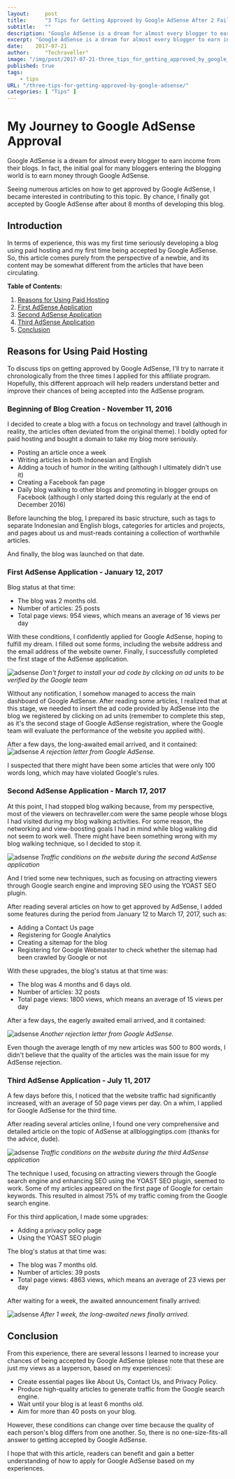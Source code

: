 ```yaml
---
layout:     post
title:      "3 Tips for Getting Approved by Google AdSense After 2 Failures"
subtitle:   ""
description: "Google AdSense is a dream for almost every blogger to earn income from their blogs. In fact, the initial goal for many bloggers entering the blogging world is to earn money through Google AdSense."
excerpt: "Google AdSense is a dream for almost every blogger to earn income from their blogs. In fact, the initial goal for many bloggers entering the blogging world is to earn money through Google AdSense."
date:    2017-07-21
author:     "Techraveller"
image: "/img/post/2017-07-21-three_tips_for_getting_approved_by_google_adsense/adsense-bg.jpg"
published: true 
tags:
    - tips 
URL: "/three-tips-for-getting-approved-by-google-adsense/"
categories: [ "Tips" ]    
---
```


# My Journey to Google AdSense Approval

Google AdSense is a dream for almost every blogger to earn income from their blogs. In fact, the initial goal for many bloggers entering the blogging world is to earn money through Google AdSense.

Seeing numerous articles on how to get approved by Google AdSense, I became interested in contributing to this topic. By chance, I finally got accepted by Google AdSense after about 8 months of developing this blog.

## Introduction

In terms of experience, this was my first time seriously developing a blog using paid hosting and my first time being accepted by Google AdSense. So, this article comes purely from the perspective of a newbie, and its content may be somewhat different from the articles that have been circulating.

**Table of Contents:**

1. [Reasons for Using Paid Hosting](#reasons-for-using-paid-hosting)
2. [First AdSense Application](#first-adsense-application)
3. [Second AdSense Application](#second-adsense-application)
4. [Third AdSense Application](#third-adsense-application)
5. [Conclusion](#conclusion)

## Reasons for Using Paid Hosting

To discuss tips on getting approved by Google AdSense, I'll try to narrate it chronologically from the three times I applied for this affiliate program. Hopefully, this different approach will help readers understand better and improve their chances of being accepted into the AdSense program.

### Beginning of Blog Creation - November 11, 2016

I decided to create a blog with a focus on technology and travel (although in reality, the articles often deviated from the original theme). I boldly opted for paid hosting and bought a domain to take my blog more seriously.

- Posting an article once a week
- Writing articles in both Indonesian and English
- Adding a touch of humor in the writing (although I ultimately didn't use it)
- Creating a Facebook fan page
- Daily blog walking to other blogs and promoting in blogger groups on Facebook (although I only started doing this regularly at the end of December 2016)

Before launching the blog, I prepared its basic structure, such as tags to separate Indonesian and English blogs, categories for articles and projects, and pages about us and must-reads containing a collection of worthwhile articles.

And finally, the blog was launched on that date.

### First AdSense Application - January 12, 2017

Blog status at that time:
- The blog was 2 months old.
- Number of articles: 25 posts
- Total page views: 954 views, which means an average of 16 views per day

With these conditions, I confidently applied for Google AdSense, hoping to fulfill my dream. I filled out some forms, including the website address and the email address of the website owner. Finally, I successfully completed the first stage of the AdSense application.

![adsense](/img/post/2017-07-21-three_tips_for_getting_approved_by_google_adsense/adsense-1.jpg)
*Don't forget to install your ad code by clicking on ad units to be verified by the Google team*

Without any notification, I somehow managed to access the main dashboard of Google AdSense. After reading some articles, I realized that at this stage, we needed to insert the ad code provided by AdSense into the blog we registered by clicking on ad units (remember to complete this step, as it's the second stage of Google AdSense registration, where the Google team will evaluate the performance of the website you applied with).

After a few days, the long-awaited email arrived, and it contained:
![adsense](/img/post/2017-07-21-three_tips_for_getting_approved_by_google_adsense/adsense-5.jpg)
*A rejection letter from Google AdSense.*

I suspected that there might have been some articles that were only 100 words long, which may have violated Google's rules.

### Second AdSense Application - March 17, 2017

At this point, I had stopped blog walking because, from my perspective, most of the viewers on techraveller.com were the same people whose blogs I had visited during my blog walking activities. For some reason, the networking and view-boosting goals I had in mind while blog walking did not seem to work well. There might have been something wrong with my blog walking technique, so I decided to stop it.

![adsense](/img/post/2017-07-21-three_tips_for_getting_approved_by_google_adsense/adsense-2.jpg)
*Traffic conditions on the website during the second AdSense application*

And I tried some new techniques, such as focusing on attracting viewers through Google search engine and improving SEO using the YOAST SEO plugin.

After reading several articles on how to get approved by AdSense, I added some features during the period from January 12 to March 17, 2017, such as:

- Adding a Contact Us page
- Registering for Google Analytics
- Creating a sitemap for the blog
- Registering for Google Webmaster to check whether the sitemap had been crawled by Google or not

With these upgrades, the blog's status at that time was:

- The blog was 4 months and 6 days old.
- Number of articles: 32 posts
- Total page views: 1800 views, which means an average of 15 views per day

After a few days, the eagerly awaited email arrived, and it contained:

![adsense](/img/post/2017-07-21-three_tips_for_getting_approved_by_google_adsense/adsense-5.jpg)
*Another rejection letter from Google AdSense.*

Even though the average length of my new articles was 500 to 800 words, I didn't believe that the quality of the articles was the main issue for my AdSense rejection.

### Third AdSense Application - July 11, 2017

A few days before this, I noticed that the website traffic had significantly increased, with an average of 50 page views per day. On a whim, I applied for Google AdSense for the third time.

After reading several articles online, I found one very comprehensive and detailed article on the topic of AdSense at allbloggingtips.com (thanks for the advice, dude).

![adsense](/img/post/2017-07-21-three_tips_for_getting_approved_by_google_adsense/adsense-3.jpg)
*Traffic conditions on the website during the third AdSense application*

The technique I used, focusing on attracting viewers through the Google search engine and enhancing SEO using the YOAST SEO plugin, seemed to work. Some of my articles appeared on the first page of Google for certain keywords. This resulted in almost 75% of my traffic coming from the Google search engine.

For this third application, I made some upgrades:
- Adding a privacy policy page
- Using the YOAST SEO plugin

The blog's status at that time was:
- The blog was 7 months old.
- Number of articles: 39 posts
- Total page views: 4863 views, which means an average of 23 views per day

After waiting for a week, the awaited announcement finally arrived:

![adsense](/img/post/2017-07-21-three_tips_for_getting_approved_by_google_adsense/adsense-4.jpg)
*After 1 week, the long-awaited news finally arrived.*

## Conclusion

From this experience, there are several lessons I learned to increase your chances of being accepted by Google AdSense (please note that these are just my views as a layperson, based on my experiences):

- Create essential pages like About Us, Contact Us, and Privacy Policy.
- Produce high-quality articles to generate traffic from the Google search engine.
- Wait until your blog is at least 6 months old.
- Aim for more than 40 posts on your blog.

However, these conditions can change over time because the quality of each person's blog differs from one another. So, there is no one-size-fits-all answer to getting accepted by Google AdSense.

I hope that with this article, readers can benefit and gain a better understanding of how to apply for Google AdSense based on my experiences.